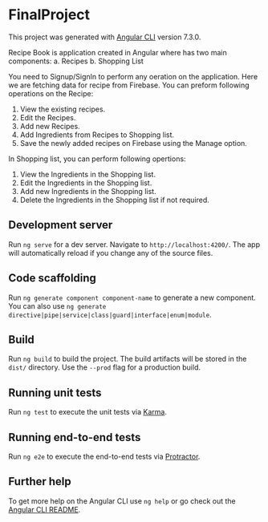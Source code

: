 # FinalProject

This project was generated with [Angular CLI](https://github.com/angular/angular-cli) version 7.3.0.

Recipe Book is application created in Angular where has two main components: 
  a. Recipes
  b. Shopping List
  
You need to Signup/SignIn to perform any oeration on the application. 
Here we are fetching data for recipe from Firebase. You can preform following operations on the Recipe:
  1. View the existing recipes.
  2. Edit the Recipes.
  3. Add new Recipes.
  4. Add Ingredients from Recipes to Shopping list.
  5. Save the newly added recipes on Firebase using the Manage option. 
  
In Shopping list, you can perform following opertions:
  1. View the Ingredients in the Shopping list.
  2. Edit the Ingredients in the Shopping list.
  3. Add new Ingredients in the Shopping list.
  4. Delete the Ingredients in the Shopping list if not required. 

## Development server

Run `ng serve` for a dev server. Navigate to `http://localhost:4200/`. The app will automatically reload if you change any of the source files.

## Code scaffolding

Run `ng generate component component-name` to generate a new component. You can also use `ng generate directive|pipe|service|class|guard|interface|enum|module`.

## Build

Run `ng build` to build the project. The build artifacts will be stored in the `dist/` directory. Use the `--prod` flag for a production build.

## Running unit tests

Run `ng test` to execute the unit tests via [Karma](https://karma-runner.github.io).

## Running end-to-end tests

Run `ng e2e` to execute the end-to-end tests via [Protractor](http://www.protractortest.org/).

## Further help

To get more help on the Angular CLI use `ng help` or go check out the [Angular CLI README](https://github.com/angular/angular-cli/blob/master/README.md).
